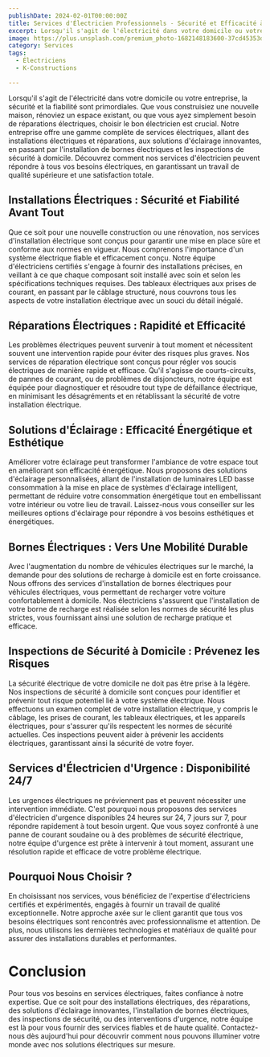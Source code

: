 ```yaml
---
publishDate: 2024-02-01T00:00:00Z
title: Services d'Électricien Professionnels - Sécurité et Efficacité à Votre Service
excerpt: Lorsqu'il s'agit de l'électricité dans votre domicile ou votre entreprise, la sécurité et la fiabilité sont primordiales. Avec K-Construction, nous pouvons vous apporter cela.
image: https://plus.unsplash.com/premium_photo-1682148183600-37cd45353dd0?q=80&w=872&auto=format&fit=crop&ixlib=rb-4.0.3&ixid=M3wxMjA3fDB8MHxwaG90by1wYWdlfHx8fGVufDB8fHx8fA%3D%3D
category: Services
tags:
  - Électriciens
  - K-Constructions

---
```


Lorsqu'il s'agit de l'électricité dans votre domicile ou votre entreprise, la sécurité et la fiabilité sont primordiales. Que vous construisiez une nouvelle maison, rénoviez un espace existant, ou que vous ayez simplement besoin de réparations électriques, choisir le bon électricien est crucial. Notre entreprise offre une gamme complète de services électriques, allant des installations électriques et réparations, aux solutions d'éclairage innovantes, en passant par l'installation de bornes électriques et les inspections de sécurité à domicile. Découvrez comment nos services d'électricien peuvent répondre à tous vos besoins électriques, en garantissant un travail de qualité supérieure et une satisfaction totale.

## Installations Électriques : Sécurité et Fiabilité Avant Tout
Que ce soit pour une nouvelle construction ou une rénovation, nos services d'installation électrique sont conçus pour garantir une mise en place sûre et conforme aux normes en vigueur. Nous comprenons l'importance d'un système électrique fiable et efficacement conçu. Notre équipe d'électriciens certifiés s'engage à fournir des installations précises, en veillant à ce que chaque composant soit installé avec soin et selon les spécifications techniques requises. Des tableaux électriques aux prises de courant, en passant par le câblage structuré, nous couvrons tous les aspects de votre installation électrique avec un souci du détail inégalé.

## Réparations Électriques : Rapidité et Efficacité
Les problèmes électriques peuvent survenir à tout moment et nécessitent souvent une intervention rapide pour éviter des risques plus graves. Nos services de réparation électrique sont conçus pour régler vos soucis électriques de manière rapide et efficace. Qu'il s'agisse de courts-circuits, de pannes de courant, ou de problèmes de disjoncteurs, notre équipe est équipée pour diagnostiquer et résoudre tout type de défaillance électrique, en minimisant les désagréments et en rétablissant la sécurité de votre installation électrique.



## Solutions d'Éclairage : Efficacité Énergétique et Esthétique
Améliorer votre éclairage peut transformer l'ambiance de votre espace tout en améliorant son efficacité énergétique. Nous proposons des solutions d'éclairage personnalisées, allant de l'installation de luminaires LED basse consommation à la mise en place de systèmes d'éclairage intelligent, permettant de réduire votre consommation énergétique tout en embellissant votre intérieur ou votre lieu de travail. Laissez-nous vous conseiller sur les meilleures options d'éclairage pour répondre à vos besoins esthétiques et énergétiques.


## Bornes Électriques : Vers Une Mobilité Durable
Avec l'augmentation du nombre de véhicules électriques sur le marché, la demande pour des solutions de recharge à domicile est en forte croissance. Nous offrons des services d'installation de bornes électriques pour véhicules électriques, vous permettant de recharger votre voiture confortablement à domicile. Nos électriciens s'assurent que l'installation de votre borne de recharge est réalisée selon les normes de sécurité les plus strictes, vous fournissant ainsi une solution de recharge pratique et efficace.

## Inspections de Sécurité à Domicile : Prévenez les Risques
La sécurité électrique de votre domicile ne doit pas être prise à la légère. Nos inspections de sécurité à domicile sont conçues pour identifier et prévenir tout risque potentiel lié à votre système électrique. Nous effectuons un examen complet de votre installation électrique, y compris le câblage, les prises de courant, les tableaux électriques, et les appareils électriques, pour s'assurer qu'ils respectent les normes de sécurité actuelles. Ces inspections peuvent aider à prévenir les accidents électriques, garantissant ainsi la sécurité de votre foyer.

## Services d'Électricien d'Urgence : Disponibilité 24/7
Les urgences électriques ne préviennent pas et peuvent nécessiter une intervention immédiate. C'est pourquoi nous proposons des services d'électricien d'urgence disponibles 24 heures sur 24, 7 jours sur 7, pour répondre rapidement à tout besoin urgent. Que vous soyez confronté à une panne de courant soudaine ou à des problèmes de sécurité électrique, notre équipe d'urgence est prête à intervenir à tout moment, assurant une résolution rapide et efficace de votre problème électrique.

## Pourquoi Nous Choisir ?
En choisissant nos services, vous bénéficiez de l'expertise d'électriciens certifiés et expérimentés, engagés à fournir un travail de qualité exceptionnelle. Notre approche axée sur le client garantit que tous vos besoins électriques sont rencontrés avec professionnalisme et attention. De plus, nous utilisons les dernières technologies et matériaux de qualité pour assurer des installations durables et performantes.

# Conclusion
Pour tous vos besoins en services électriques, faites confiance à notre expertise. Que ce soit pour des installations électriques, des réparations, des solutions d'éclairage innovantes, l'installation de bornes électriques, des inspections de sécurité, ou des interventions d'urgence, notre équipe est là pour vous fournir des services fiables et de haute qualité. Contactez-nous dès aujourd'hui pour découvrir comment nous pouvons illuminer votre monde avec nos solutions électriques sur mesure.